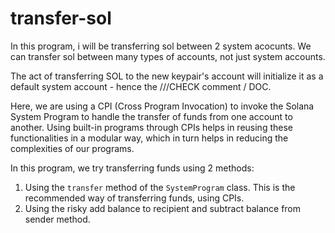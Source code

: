 # transfer-sol

In this program, i will be transferring sol between 2 system acocunts. We can transfer sol between many types of accounts, not just system accounts.

The act of transferring SOL to the new keypair's account will initialize it as a default system account - hence the ///CHECK comment / DOC.

Here, we are using a CPI (Cross Program Invocation) to invoke the Solana System Program to handle the transfer of funds from one account to another.
Using built-in programs through CPIs helps in reusing these functionalities in a modular way, which in turn helps in reducing the complexities of our programs.

In this program, we try transferring funds using 2 methods:
1. Using the `transfer` method of the `SystemProgram` class. This is the recommended way of transferring funds, using CPIs.
2. Using the risky add balance to recipient and subtract balance from sender method.
